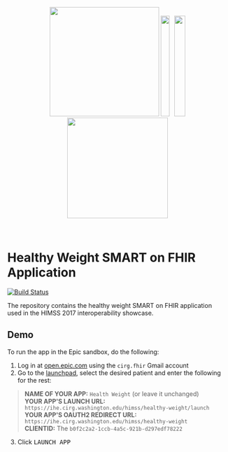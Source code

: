 <br/><br/>
<div style="text-align:center">
<img height="250" src="http://multisite-dev-www-1.cirg.washington.edu/wp-content/uploads/2014/10/CIRG-draft.png"/>
<img height="230" width="20" src="http://ihe.cirg.washington.edu/1x1-ffffffff.png"/>
<img height="230" width="4" src="http://ihe.cirg.washington.edu/1x1.png"/>
<img height="230" width="25" src="http://ihe.cirg.washington.edu/1x1-ffffffff.png"/>
<img height="230" src="https://www.washington.edu/brand/files/2014/09/Signature_Stacked_Purple_Hex.png"/>
</div>
<br/><br/>

# Healthy Weight SMART on FHIR Application
[![Build Status](https://travis-ci.org/uwcirg/healthy-weight.svg?branch=gh-pages)](https://travis-ci.org/uwcirg/healthy-weight)

The repository contains the healthy weight SMART on FHIR application used in the
HIMSS 2017 interoperability showcase.

## Demo

To run the app in the Epic sandbox, do the following:

1. Log in at [open.epic.com](https://open.epic.com/) using the `cirg.fhir` Gmail account
2. Go to the [launchpad](https://open.epic.com/Launchpad/OAuth2Sso), select the desired patient and enter the following for the rest:

  >  **NAME OF YOUR APP:** `Health Weight` (or leave it unchanged)<br/>
  > **YOUR APP'S LAUNCH URL:** `https://ihe.cirg.washington.edu/himss/healthy-weight/launch`<br/>
  > **YOUR APP'S OAUTH2 REDIRECT URL:** `https://ihe.cirg.washington.edu/himss/healthy-weight`<br/>
  > **CLIENTID:** The `b0f2c2a2-1ccb-4a5c-921b-d297edf78222`

3. Click <kbd>LAUNCH APP</kbd>
